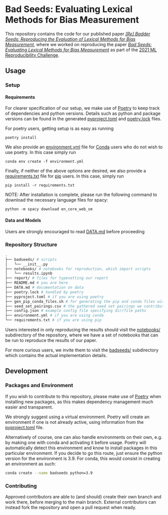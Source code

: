 # Bad Seeds: Evaluating Lexical Methods for Bias Measurement

This repository contains the code for our published paper [_[Re] Badder Seeds: Reproducing the Evaluation of Lexical Methods for Bias Measurement_](https://zenodo.org/record/6574705), where we worked on reproducing the paper
[_Bad Seeds: Evaluating Lexical Methods for Bias Measurement_](https://aclanthology.org/2021.acl-long.148/) as part of the
[2021 ML Reproducibility Challenge](https://paperswithcode.com/rc2021/).

## Usage

### Setup

#### Requirements

For clearer specification of our setup, we make use of
[Poetry](https://python-poetry.org/) to keep track of dependencies and python
versions. Details such as python and package versions can be found in the
generated [pyproject.toml](pyproject.toml) and [poetry.lock](poetry.lock) files.

For poetry users, getting setup is as easy as running

```terminal
poetry install
```

We also provide an [environment.yml](environment.yml) file for
[Conda](https://docs.conda.io/projects/conda/en/latest/index.html) users who do
not wish to use poetry. In this case simply run

```terminal
conda env create -f environment.yml
```

Finally, if neither of the above options are desired, we also provide a
[requirements.txt](requirements.txt) file for
[pip](https://pypi.org/project/pip/) users. In this case, simply run

```terminal
pip install -r requirements.txt
```

NOTE: After installation is complete, please run the following command to
download the necessary language files for spacy:

```console
python -m spacy download en_core_web_sm
```

#### Data and Models

Users are strongly encouraged to read [DATA.md](DATA.md) before proceeding

### Repository Structure

```bash
.
├── badseeds/ # scripts
│   └── __init__.py
├── notebooks/ # notebooks for reproduction, which import scripts
│   └── results.ipynb
├── report/ # files for typesetting our report
├── README.md # you are here
├── DATA.md # documentation on data
├── poetry.lock # handled by poetry
├── pyproject.toml # if you are using poetry
├── gen_pip_conda_files.sh # for generating the pip and conda files with poetry
├── seed_set_pairings.csv # the gathered seed set pairings we contribute
├── config.json # example config file specifying dir/file paths
├── environment.yml # if you are using conda
└── requirements.txt # if you are using pip
```

Users interested in only reproducing the results should visit the
[notebooks/](notebooks/) subdirectory of the repository, where we have a set of
notebooks that can be run to reproduce the results of our paper.

For more curious users, we invite them to visit the [badseeds/](badseeds/)
subdirectory which contains the actual implementation details.

## Development

### Packages and Environment

If you wish to contribute to this repository, please make use of
[Poetry](./https://python-poetry.org/) when installing new packages, as this
makes dependency management much easier and transparent.

We strongly suggest using a virtual environment. Poetry will create an
environment if one is not already active, using information from the
[pyproject.toml](pyproject.toml) file.

Alternatively of course, one can also handle environments on their own, e.g. by
making one with conda and activating it before usage. Poetry will automatically
detect this environment and know to install packages in this particular
environment. If you decide to go this route, just ensure the python version for
the environment is 3.9. For conda, this would consist in creating an environment
as such:

```bash
conda create --name badseeds python=3.9
```

### Contributing

Approved contributors are able to (and should) create their own branch and work
there, before merging to the main branch. External contributors can instead fork
the repository and open a pull request when ready.
